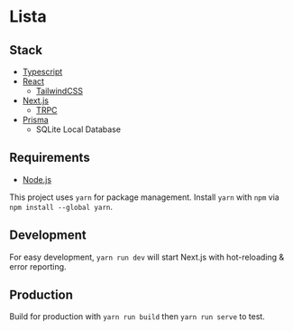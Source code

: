 # Lista

## Stack

- [Typescript][typescript]
- [React][react]
  - [TailwindCSS][tailwind-css]
- [Next.js][next-js]
  - [TRPC][trpc]
- [Prisma][prisma]
  - SQLite Local Database

## Requirements

- [Node.js][node-js]

This project uses `yarn` for package management. Install `yarn` with `npm` via `npm install --global yarn`.

## Development

For easy development, `yarn run dev` will start Next.js with hot-reloading & error reporting.

## Production

Build for production with `yarn run build` then `yarn run serve` to test.

[node-js]: https://nodejs.org/en/download/
[next-js]: https://nextjs.org/
[prisma]: https://www.prisma.io/
[trpc]: https://trpc.io/
[typescript]: https://www.typescriptlang.org/
[react]: https://reactjs.org/
[tailwind-css]: https://tailwindcss.com/